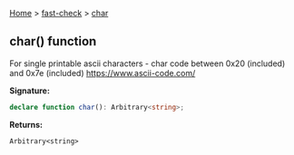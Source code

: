 [Home](/) &gt; [fast-check](../fast-check.md) &gt; [char](char.md)

## char() function

For single printable ascii characters - char code between 0x20 (included) and 0x7e (included)  https://www.ascii-code.com/

<b>Signature:</b>

```typescript
declare function char(): Arbitrary<string>;
```
<b>Returns:</b>

`Arbitrary<string>`


